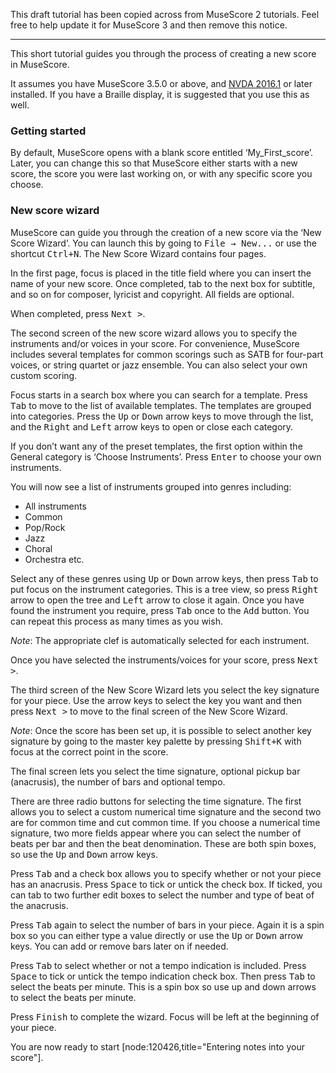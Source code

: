 This draft tutorial has been copied across from MuseScore 2 tutorials. Feel free to help update it for MuseScore 3 and then remove this notice.

---

This short tutorial guides you through the process of creating a new score in MuseScore.

It assumes you have MuseScore 3.5.0 or above, and [NVDA 2016.1](http://www.nvaccess.org/download/) or later installed. If you have a Braille display, it is suggested that you use this as well.

### Getting started
By default, MuseScore opens with a blank score entitled ‘My_First_score’. Later, you can change this so that MuseScore either starts with a new score, the score you were last working on, or with any specific score you choose.

### New score wizard
MuseScore can guide you through the creation of a new score via the ‘New Score Wizard’. You can launch this by going to <kbd><samp class="menu">File</samp> &rarr; <samp class="menuitem">New...</samp></kbd> or use the shortcut <kbd><kbd>Ctrl</kbd>+<kbd>N</kbd></kbd>. The New Score Wizard contains four pages.

In the first page, focus is placed in the title field where you can insert the name of your new score. Once completed, tab to the next box for subtitle, and so on for composer, lyricist and copyright. All fields are optional.

When completed, press <kbd><samp class="button">Next &gt;</samp></kbd>.

The second screen of the new score wizard allows you to specify the instruments and/or voices in your score. For convenience, MuseScore includes several templates for common scorings such as SATB for four-part voices, or string quartet or jazz ensemble. You can also select your own custom scoring.

Focus starts in a search box where you can search for a template. Press <kbd>Tab</kbd> to move to the list of available templates. The templates are grouped into categories. Press the <kbd><kbd>Up</kbd></kbd> or <kbd><kbd>Down</kbd></kbd> arrow keys to move through the list, and the <kbd>Right</kbd> and <kbd>Left</kbd> arrow keys to open or close each category.

If you don’t want any of the preset templates, the first option within the General category is ‘Choose Instruments’. Press <kbd><kbd>Enter</kbd></kbd> to choose your own instruments. 

You will now see a list of instruments grouped into genres including:

  - All instruments
  - Common
  - Pop/Rock
  - Jazz
  - Choral
  - Orchestra
etc.

Select any of these genres using <kbd><kbd>Up</kbd></kbd> or <kbd><kbd>Down</kbd></kbd> arrow keys, then press <kbd>Tab</kbd> to put focus on the instrument categories. This is a tree view, so press <kbd><kbd>Right</kbd></kbd> arrow to open the tree and <kbd><kbd>Left</kbd></kbd> arrow to close it again. Once you have found the instrument you require, press <kbd><kbd>Tab</kbd></kbd> once to the <kbd><samp class="button">Add</samp></kbd> button. You can repeat this process as many times as you wish.

_Note_: The appropriate clef is automatically selected for each instrument.

Once you have selected the instruments/voices for your score, press <kbd><samp class="button">Next &gt;</samp></kbd>.

The third screen of the New Score Wizard lets you select the key signature for your piece. Use the arrow keys to select the key you want and then press <kbd><samp class="button">Next &gt;</samp></kbd> to move to the final screen of the New Score Wizard.

_Note_: Once the score has been set up, it is possible to select another key signature by going to the master key palette by pressing <kbd><kbd>Shift</kbd>+<kbd>K</kbd></kbd> with focus at the correct point in the score.

The final screen lets you select the time signature, optional pickup bar (anacrusis), the number of bars and  optional tempo.

There are three radio buttons for selecting the time signature. The first allows you to select a custom numerical time signature and the second two are for common time and cut common time. If you choose a numerical time signature, two more fields appear where you can select the number of beats per bar and then the beat denomination. These are both spin boxes, so use the <kbd>Up</kbd> and <kbd>Down</kbd> arrow keys.

Press <kbd><kbd>Tab</kbd></kbd> and a check box allows you to specify whether or not your piece has an anacrusis. Press <kbd><kbd>Space</kbd></kbd> to tick or untick the check box. If ticked, you can tab to two further edit boxes to select the number and type of beat of the anacrusis.

Press <kbd><kbd>Tab</kbd></kbd> again to select the number of bars in your piece. Again it is a spin box so you can either type a value directly or use the <kbd><kbd>Up</kbd></kbd> or <kbd><kbd>Down</kbd></kbd> arrow keys. You can add or remove bars later on if needed.

Press <kbd><kbd>Tab</kbd></kbd> to select whether or not a tempo indication is included. Press <kbd><kbd>Space</kbd></kbd> to tick or untick the tempo indication check box. Then press <kbd><kbd>Tab</kbd></kbd> to select the beats per minute. This is a spin box so use up and down arrows to select the beats per minute.

Press <kbd><samp class="button">Finish</samp></kbd> to complete the wizard. Focus will be left at the beginning of your piece. 

You are now ready to start [node:120426,title="Entering notes into your score"]. 